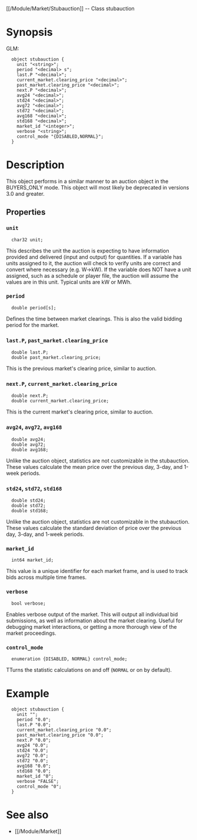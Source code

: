 [[/Module/Market/Stubauction]] -- Class stubauction

# Synopsis

GLM:

~~~
  object stubauction {
    unit "<string>";
    period "<decimal> s";
    last.P "<decimal>";
    current_market.clearing_price "<decimal>";
    past_market.clearing_price "<decimal>";
    next.P "<decimal>";
    avg24 "<decimal>";
    std24 "<decimal>";
    avg72 "<decimal>";
    std72 "<decimal>";
    avg168 "<decimal>";
    std168 "<decimal>";
    market_id "<integer>";
    verbose "<string>";
    control_mode "{DISABLED,NORMAL}";
  }
~~~

# Description

This object performs in a similar manner to an auction object in the BUYERS_ONLY mode. This object will most likely be deprecated in versions 3.0 and greater.

## Properties

### `unit`

~~~
  char32 unit;
~~~

This describes the unit the auction is expecting to have information provided and delivered (input and output) for quantities. If a variable has units assigned to it, the auction will check to verify units are correct and convert where necessary (e.g. W->kW). If the variable does NOT have a unit assigned, such as a schedule or player file, the auction will assume the values are in this unit. Typical units are kW or MWh.

### `period`

~~~
  double period[s];
~~~

Defines the time between market clearings. This is also the valid bidding period for the market.

### `last.P`, `past_market.clearing_price`

~~~
  double last.P;
  double past_market.clearing_price;
~~~

This is the previous market's clearing price, similar to auction.

### `next.P`, `current_market.clearing_price`

~~~
  double next.P;
  double current_market.clearing_price;
~~~

This is the current market's clearing price, similar to auction.

### `avg24`, `avg72`, `avg168`

~~~
  double avg24;
  double avg72;
  double avg168;
~~~

Unlike the auction object, statistics are not customizable in the stubauction. These values calculate the mean price over the previous day, 3-day, and 1-week periods.

### `std24`, `std72`, `std168`

~~~
  double std24;
  double std72;
  double std168;
~~~

Unlike the auction object, statistics are not customizable in the stubauction. These values calculate the standard deviation of price over the previous day, 3-day, and 1-week periods.

### `market_id`

~~~
  int64 market_id;
~~~

This value is a unique identifier for each market frame, and is used to track bids across multiple time frames.

### `verbose`

~~~
  bool verbose;
~~~

Enables verbose output of the market. This will output all individual bid submissions, as well as information about the market clearing. Useful for debugging market interactions, or getting a more thorough view of the market proceedings.

### `control_mode`

~~~
  enumeration {DISABLED, NORMAL} control_mode;
~~~

TTurns the statistic calculations on and off (`NORMAL` or on by default).

# Example

~~~
  object stubauction {
    unit "";
    period "0.0";
    last.P "0.0";
    current_market.clearing_price "0.0";
    past_market.clearing_price "0.0";
    next.P "0.0";
    avg24 "0.0";
    std24 "0.0";
    avg72 "0.0";
    std72 "0.0";
    avg168 "0.0";
    std168 "0.0";
    market_id "0";
    verbose "FALSE";
    control_mode "0";
  }
~~~

# See also

* [[/Module/Market]]

